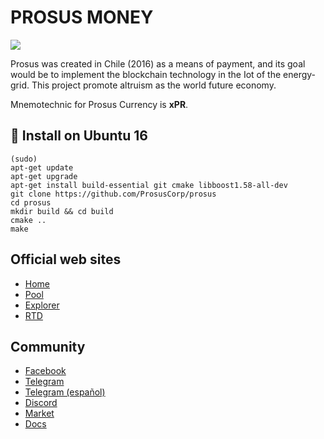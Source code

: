 
# PROSUS MONEY

<img src="http://prosus.money/wp-content/uploads/2018/03/Prosus-header.jpg">

Prosus was created in Chile (2016) as a means of payment, and its goal would be to implement the blockchain technology in the Iot of the energy-grid. This project promote altruism as the world future economy.

Mnemotechnic for Prosus Currency is **xPR**.


## 💾 Install on Ubuntu 16 
```
(sudo)
apt-get update
apt-get upgrade
apt-get install build-essential git cmake libboost1.58-all-dev
git clone https://github.com/ProsusCorp/prosus
cd prosus
mkdir build && cd build
cmake ..
make
```

## Official web sites
* [Home](http://prosus.money)
* [Pool](http://pool.prosus.money)
* [Explorer](http://explorer.prosus.money)
* [RTD](http://prosuscorp.com)

## Community
* [Facebook](https://www.facebook.com/groups/prosus.money)
* [Telegram](https://t.me/prosus_money)
* [Telegram (español)](https://t.me/prosus)
* [Discord](https://discordapp.com/channels/477481402829635604)
* [Market](https://altrui.exchange)
* [Docs](http://wiki.prosus.money)


